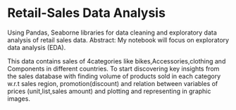 # Retail-Sales Data Analysis
Using Pandas, Seaborne libraries for data cleaning and exploratory data analysis of retail sales data.
Abstract:
  My notebook will focus on exploratory data analysis (EDA).

This data contains sales of 4categories like bikes,Accessories,clothing and Components in different countries. To start discovering key insights from the sales database with finding volume of products sold in each category w.r.t sales region, promotion(discount) and relation between variables of prices (unit,list,sales amount) and plotting and representing in graphic images. 
